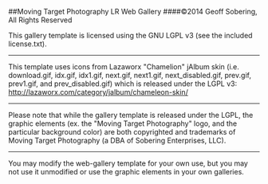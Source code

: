 ##Moving Target Photography LR Web Gallery
####&copy;2014 Geoff Sobering, All Rights Reserved

This gallery template is licensed using the GNU LGPL v3
(see the included license.txt).

---

This template uses icons from Lazaworx "Chamelion" jAlbum
skin (i.e. download.gif, idx.gif, idx1.gif, next.gif, next1.gif, 
next\_disabled.gif, prev.gif, prev1.gif, and prev\_disabled.gif) which
is released under the LGPL v3:  
<http://lazaworx.com/category/jalbum/chameleon-skin/>

---

Please note that while the gallery template is released under
the LGPL, the graphic elements (ex. the "Moving Target Photography"
logo, and the particular background color) are both copyrighted and
trademarks of Moving Target Photography (a DBA of Sobering Enterprises, 
LLC).

---

You may modify the web-gallery template for your own use, but you
may not use it unmodified or use the graphic elements in your own
galleries.
